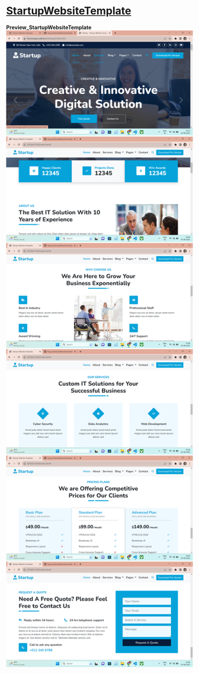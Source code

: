 # [StartupWebsiteTemplate](https://ragurp.github.io/StartupWebsiteTemplate/)
**Preview_StartupWebsiteTemplate**
![StartupWebsiteTemplateScreenshot1](<assests/img/Screenshot (17).png>)
![StartupWebsiteTemplateScreenshot2](<assests/img/Screenshot (18).png>)
![StartupWebsiteTemplateScreenshot3](<assests/img/Screenshot (19).png>)
![StartupWebsiteTemplateScreenshot4](<assests/img/Screenshot (20).png>)
![StartupWebsiteTemplateScreenshot6](<assests/img/Screenshot (21).png>)
![StartupWebsiteTemplateScreenshot7](<assests/img/Screenshot (22).png>)
